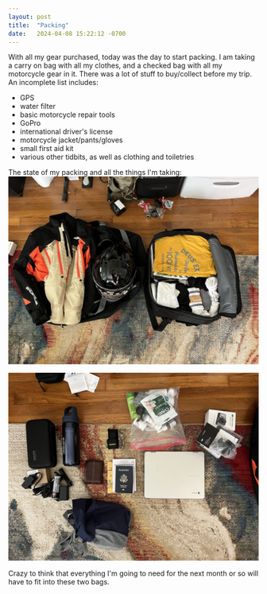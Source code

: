 ```yaml
---
layout: post
title:  "Packing"
date:   2024-04-08 15:22:12 -0700
---
```

With all my gear purchased, today was the day to start packing. I am taking a carry on bag with all my clothes, and a checked bag with all my motorcycle gear in it. There was a lot of stuff to buy/collect before my trip. An incomplete list includes: 
* GPS 
* water filter 
* basic motorcycle repair tools 
* GoPro
* international driver's license
* motorcycle jacket/pants/gloves
* small first aid kit
* various other tidbits, as well as clothing and toiletries

The state of my packing and all the things I'm taking:
![](/images/clothes-packing.jpg)

![](/images/stuff-packing.jpg)

Crazy to think that everything I'm going to need for the next month or so will have to fit into these two bags.